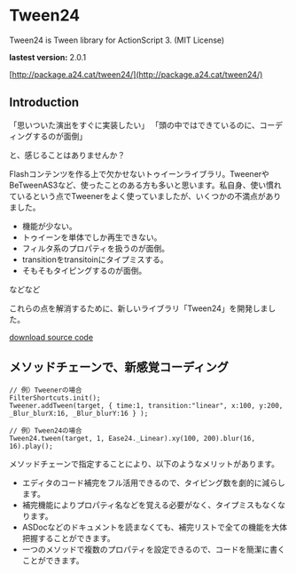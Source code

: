 Tween24
=======

Tween24 is Tween library for ActionScript 3.
(MIT License)

**lastest version:** 2.0.1

[http://package.a24.cat/tween24/](http://package.a24.cat/tween24/)

Introduction
--------------------------

「思いついた演出をすぐに実装したい」
「頭の中ではできているのに、コーディングするのが面倒」

と、感じることはありませんか？

Flashコンテンツを作る上で欠かせないトゥイーンライブラリ。TweenerやBeTweenAS3など、使ったことのある方も多いと思います。私自身、使い慣れているという点でTweenerをよく使っていましたが、いくつかの不満点がありました。

* 機能が少ない。
* トゥイーンを単体でしか再生できない。
* フィルタ系のプロパティを扱うのが面倒。
* transitionをtransitoinにタイプミスする。
* そもそもタイピングするのが面倒。

などなど

これらの点を解消するために、新しいライブラリ「Tween24」を開発しました。

[download source code](https://github.com/a24/Tween24/archive/master.zip)

メソッドチェーンで、新感覚コーディング
----------------------------------------

```as3
// 例）Tweenerの場合
FilterShortcuts.init();
Tweener.addTween(target, { time:1, transition:"linear", x:100, y:200, _Blur_blurX:16, _Blur_blurY:16 } );

// 例）Tween24の場合
Tween24.tween(target, 1, Ease24._Linear).xy(100, 200).blur(16, 16).play();
```

メソッドチェーンで指定することにより、以下のようなメリットがあります。

* エディタのコード補完をフル活用できるので、タイピング数を劇的に減らします。
* 補完機能によりプロパティ名などを覚える必要がなく、タイプミスもなくなります。
* ASDocなどのドキュメントを読まなくても、補完リストで全ての機能を大体把握することができます。
* 一つのメソッドで複数のプロパティを設定できるので、コードを簡潔に書くことができます。
